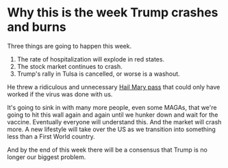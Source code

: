 # Why this is the week Trump crashes and burns
Three things are going to happen this week. 
1. The rate of hospitalization will explode in red states. 
2. The stock market continues to crash.
3. Trump's rally in Tulsa is cancelled, or worse is a washout. 

He threw a ridiculous and unnecessary <a href="https://en.wikipedia.org/wiki/Hail_Mary_pass">Hail Mary pass</a> that could only have worked if the virus was done with us.

It's going to sink in with many more people, even some MAGAs, that we're going to hit this wall again and again until we hunker down and wait for the vaccine. Eventually everyone will understand this. And the market will crash more. A new lifestyle will take over the US as we transition into something less than a First World country.

And by the end of this week there will be a consensus that Trump is no longer our biggest problem.

